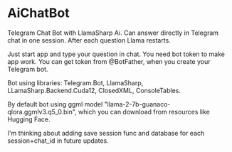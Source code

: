 # AiChatBot
Telegram Chat Bot with LlamaSharp Ai. Can answer directly in Telegram chat in one session. After each question Llama restarts.

Just start app and type your question in chat. You need bot token to make app work. You can get token from @BotFather, when you create your Telegram bot.

Bot using libraries: Telegram.Bot, LlamaSharp, LLamaSharp.Backend.Cuda12, ClosedXML, ConsoleTables.

By default bot using ggml model "llama-2-7b-guanaco-qlora.ggmlv3.q5_0.bin", which you can download from resources like Hugging Face.

I'm thinking about adding save session func and database for each session+chat_id in future updates.
